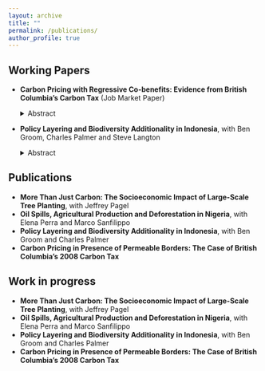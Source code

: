 ```yaml
---
layout: archive
title: ""
permalink: /publications/
author_profile: true
---
```


## Working Papers

* **Carbon Pricing with Regressive Co-benefits: Evidence from British Columbia’s Carbon Tax** (Job Market Paper)
     <details><summary> Abstract </summary>I assess the air quality and environmental equity impacts of the 2008 carbon tax in British Columbia. Using high-resolution data and a synthetic difference-in-differences strategy, I find that the carbon tax has reduced PM2.5 emissions by 5.2-10.9%. This result is heterogeneously distributed, with larger reductions in areas with lower baseline pollution, lower population density, lower material deprivation, and higher income. While all areas experience substantial positive co-benefits in terms of reduced air pollution hazard rates, quantified at $198 per capita, my results imply a widening of the pre-existing environmental justice gaps. This dynamic represents an additional dimension of carbon tax regressiveness.</details>
* **Policy Layering and Biodiversity Additionality in Indonesia**, with Ben Groom, Charles Palmer and Steve Langton
     <details><summary> Abstract </summary>
     
     </details>

## Publications

* **More Than Just Carbon: The Socioeconomic Impact of Large-Scale Tree Planting**, with Jeffrey Pagel
* **Oil Spills, Agricultural Production and Deforestation in Nigeria**, with Elena Perra and Marco Sanfilippo
* **Policy Layering and Biodiversity Additionality in Indonesia**, with Ben Groom and Charles Palmer
* **Carbon Pricing in Presence of Permeable Borders: The Case of British Columbia’s 2008 Carbon Tax**


## Work in progress

* **More Than Just Carbon: The Socioeconomic Impact of Large-Scale Tree Planting**, with Jeffrey Pagel
* **Oil Spills, Agricultural Production and Deforestation in Nigeria**, with Elena Perra and Marco Sanfilippo
* **Policy Layering and Biodiversity Additionality in Indonesia**, with Ben Groom and Charles Palmer
* **Carbon Pricing in Presence of Permeable Borders: The Case of British Columbia’s 2008 Carbon Tax**


